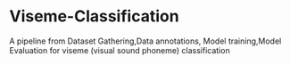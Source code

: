 # Viseme-Classification
A pipeline from Dataset Gathering,Data annotations, Model training,Model Evaluation for viseme (visual sound phoneme)  classification
